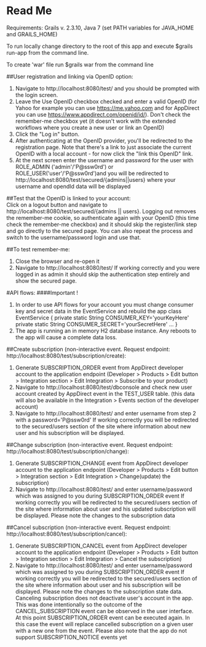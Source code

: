 # Read Me
Requirements: Grails v. 2.3.10, Java 7 (set PATH variables for JAVA_HOME and GRAILS_HOME)

To run locally change directory to the root of this app and execute $grails run-app from the command line.

To create 'war' file run $grails war from the command line

##User registration and linking via OpenID option:
1. Navigate to http://localhost:8080/test/ and you should be prompted with the login screen.
2. Leave the Use OpenID checkbox checked and enter a valid OpenID (for Yahoo for example you can use https://me.yahoo.com and for AppDirect you can use https://www.appdirect.com/openid/id/). Don't check the remember-me checkbox yet (it doesn't work with the extended workflows where you create a new user or link an OpenID)
3. Click the "Log in" button.
4. After authenticating at the OpenID provider, you'll be redirected to the registration page. Note that there's a link to just associate the current OpenID with a local account - for now click the "link this OpenID" link.
5. At the next screen enter the username and password for the user with ROLE_ADMIN ('admin'/'P@ssw0rd') or ROLE_USER('user'/'P@ssw0rd')and you will be redirected to http://localhost:8080/test/secured/{admins||users} where your username and opendId data will be displayed </br>

##Test that the OpenID is linked to your account: </br>
Click on a logout button and navigate to http://localhost:8080/test/secured/{admins || users}. Logging out removes the remember-me cookie, so authenticate again with your OpenID (this time check the remember-me checkbox) and it should skip the register/link step and go directly to the secured page. You can also repeat the process and switch to the username/password login and use that.


##To test remember-me:
1. Close the browser and re-open it
2. Navigate to http://localhost:8080/test/
If working correctly and you were logged in as admin it should skip the authentication step entirely and show the secured page.

#API flows:
####Important !
1. In order to use API flows for your account you must change consumer key and secret data in the EventService and rebuild the app 
class EventService {
    private static String CONSUMER_KEY='yourKeyHere'
    private static String CONSUMER_SECRET='yourSecretHere'
...
}
2. The app is running an in memory H2 database instance. Any reboots to the app will cause a complete data loss. 



##Create subscription (non-interactive event. Request endpoint: http://localhost:8080/test/subscription/create):
1. Generate SUBSCRIPTION_ORDER event from AppDirect developer account to the application endpoint (Developer > Products > Edit button > Integration section > Edit Integration > Subscribe to your product)
2. Navigate to http://localhost:8080/test/dbconsole and check new user account created by AppDirect event in the TEST_USER table. (this data will also be available in the Integration > Events section of the developer account)
3. Navigate to http://localhost:8080/test/ and enter username from step 2 with a password='P@ssw0rd'
If working correctly you will be redirected to the secured/users section of the site where information about new user and his subscription will be displayed.

##Change subscription (non-interactive event. Request endpoint: http://localhost:8080/test/subscription/change):
1. Generate SUBSCRIPTION_CHANGE event from AppDirect developer account to the application endpoint (Developer > Products > Edit button > Integration section > Edit Integration > Change(update) the subscription)
2. Navigate to http://localhost:8080/test/ and enter username/password which was assigned to you during SUBSCRIPTION_ORDER event 
If working correctly you will be redirected to the secured/users section of the site where information about user and his updated subscription will be displayed. Please note the changes to the subscription data

##Cancel subscription (non-interactive event. Request endpoint: http://localhost:8080/test/subscription/cancel):
1. Generate SUBSCRIPTION_CANCEL event from AppDirect developer account to the application endpoint (Developer > Products > Edit button > Integration section > Edit Integration > Cancel the subscription)
2. Navigate to http://localhost:8080/test/ and enter username/password which was assigned to you during SUBSCRIPTION_ORDER event
If working correctly you will be redirected to the secured/users section of the site where information about user and his subscription will be displayed. Please note the changes to the subscription state data.
Canceling subscription does not deactivate user's account in the app. This was done intentionally so the outcome of the CANCEL_SUBSCRIPTION event can be observed in the user interface.
At this point SUBSCRIPTION_ORDER event can be executed again. In this case the event will replace cancelled subscription on a given user with a new one from the event.
Please also note that the app do not support SUBSCRIPTION_NOTICE events yet
